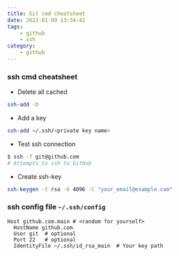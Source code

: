```yaml
---
title: Git cmd cheatsheet
date: 2022-01-09 13:34:42
tags: 
    - github
    - ssh
category:
    - github
---
```

### ssh cmd cheatsheet
- Delete all cached
```sh
ssh-add -D
```
- Add a key
```bash
ssh-add ~/.ssh/<private key name>
```
- Test ssh connection
```sh
$ ssh -T git@github.com
# Attempts to ssh to GitHub
```
- Create ssh-key
```sh
ssh-keygen -t rsa -b 4096 -C "your_email@example.com"
```
  
### ssh config file `~/.ssh/config`
```
Host github.com.main # <random for yourself>
  HostName github.com
  User git  # optional
  Port 22   # optional
  IdentityFile ~/.ssh/id_rsa_main  # Your key path
```
